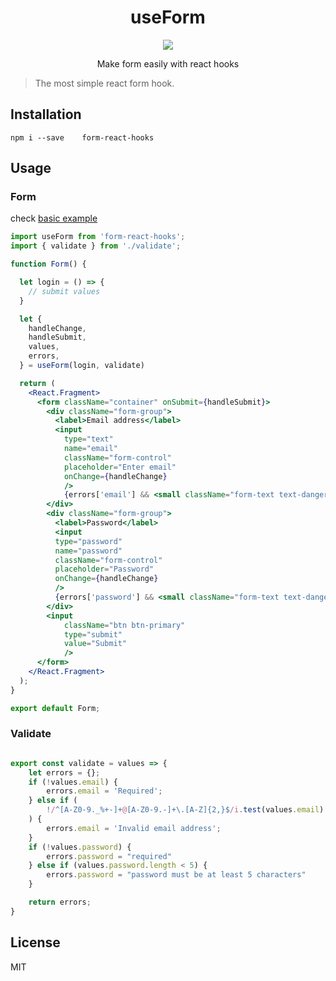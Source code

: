 <h1 align="center">
useForm
</h1>
<p align="center">
    <a href="https://github.com/jaouadballat/form-react-hooks/blob/master/LICENSE">
      <img src="https://img.shields.io/badge/License-MIT-green.svg" />
    </a>
</p>
<p align="center">
Make form easily with react hooks
</p>


> The most simple react form hook.

## Installation

```shell
npm i --save    form-react-hooks
```

## Usage

### Form

check [basic example](https://github.com/jaouadballat/form-react-hooks/blob/master/examples/index.js)

```jsx
import useForm from 'form-react-hooks';
import { validate } from './validate';

function Form() {

  let login = () => {
    // submit values
  }

  let {
    handleChange,
    handleSubmit,
    values,
    errors,
  } = useForm(login, validate)

  return (
    <React.Fragment>
      <form className="container" onSubmit={handleSubmit}>
        <div className="form-group">
          <label>Email address</label>
          <input 
            type="text"
            name="email"
            className="form-control"  
            placeholder="Enter email" 
            onChange={handleChange} 
            />
            {errors['email'] && <small className="form-text text-danger">{errors['email']}</small>}
        </div>
        <div className="form-group">
          <label>Password</label>
          <input 
          type="password" 
          name="password" 
          className="form-control" 
          placeholder="Password" 
          onChange={handleChange} 
          />
          {errors['password'] && <small className="form-text text-danger">{errors['password']}</small>}
        </div>
        <input 
            className="btn btn-primary" 
            type="submit" 
            value="Submit" 
            />
      </form>
    </React.Fragment>
  );
}

export default Form;

```

### Validate


```jsx

export const validate = values => {
    let errors = {};
    if (!values.email) {
        errors.email = 'Required';
    } else if (
        !/^[A-Z0-9._%+-]+@[A-Z0-9.-]+\.[A-Z]{2,}$/i.test(values.email)
    ) {
        errors.email = 'Invalid email address';
    }
    if (!values.password) {
        errors.password = "required"
    } else if (values.password.length < 5) {
        errors.password = "password must be at least 5 characters"
    }

    return errors;
}
```



## License

MIT

